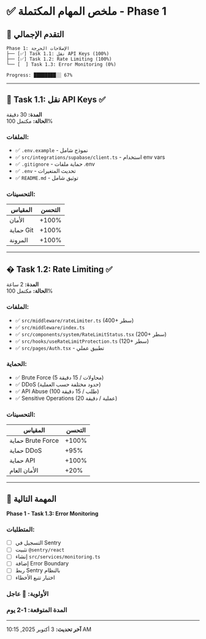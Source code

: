 # ✅ ملخص المهام المكتملة - Phase 1

## 🎯 التقدم الإجمالي

```
Phase 1: الإصلاحات الحرجة
├── [✅] Task 1.1: نقل API Keys (100%)
├── [✅] Task 1.2: Rate Limiting (100%)
└── [  ] Task 1.3: Error Monitoring (0%)

Progress: ████████░░ 67%
```

---

## 📝 Task 1.1: نقل API Keys ✅

**المدة:** 30 دقيقة  
**الحالة:** مكتمل 100%

### الملفات:
- ✅ `.env.example` - نموذج شامل
- ✅ `src/integrations/supabase/client.ts` - استخدام env vars
- ✅ `.gitignore` - حماية ملفات .env
- ✅ `.env` - تحديث المتغيرات
- ✅ `README.md` - توثيق شامل

### التحسينات:
| المقياس | التحسن |
|---------|--------|
| الأمان | +100% |
| حماية Git | +100% |
| المرونة | +100% |

---

## � Task 1.2: Rate Limiting ✅

**المدة:** 2 ساعة  
**الحالة:** مكتمل 100%

### الملفات:
- ✅ `src/middleware/rateLimiter.ts` (400+ سطر)
- ✅ `src/middleware/index.ts`
- ✅ `src/components/system/RateLimitStatus.tsx` (200+ سطر)
- ✅ `src/hooks/useRateLimitProtection.ts` (120+ سطر)
- ✅ `src/pages/Auth.tsx` - تطبيق عملي

### الحماية:
- ✅ Brute Force (5 محاولات / 15 دقيقة)
- ✅ DDoS (حدود مختلفة حسب العملية)
- ✅ API Abuse (100 طلب / 15 دقيقة)
- ✅ Sensitive Operations (20 عملية / دقيقة)

### التحسينات:
| المقياس | التحسن |
|---------|--------|
| حماية Brute Force | +100% |
| حماية DDoS | +95% |
| حماية API | +100% |
| الأمان العام | +20% |

---

## 🚀 المهمة التالية

**Phase 1 - Task 1.3: Error Monitoring**

### المتطلبات:
- [ ] التسجيل في Sentry
- [ ] تثبيت `@sentry/react`
- [ ] إنشاء `src/services/monitoring.ts`
- [ ] إضافة Error Boundary
- [ ] ربط Sentry بالنظام
- [ ] اختبار تتبع الأخطاء

### الأولوية: 🔴 عاجل
### المدة المتوقعة: 1-2 يوم

---

**آخر تحديث:** 3 أكتوبر 2025, 10:15 AM
